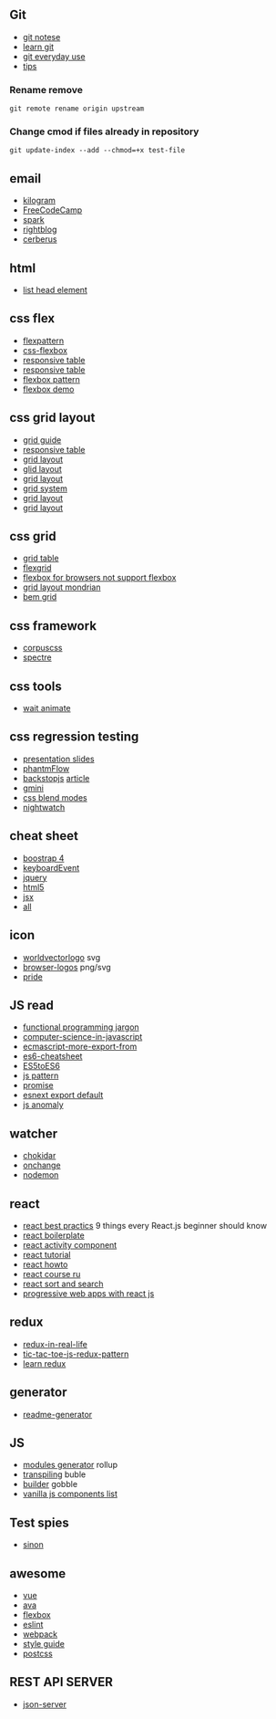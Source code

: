 ## Git
- [git notese](https://medium.com/@ABatickaya/%D1%88%D0%BF%D0%B0%D1%80%D0%B3%D0%B0%D0%BB%D0%BA%D0%B0-%D0%BF%D0%BE-git-55eeea487676)
- [learn git](http://tutorialzine.com/2016/06/learn-git-in-30-minutes/)
- [git everyday use](http://www.alexkras.com/19-git-tips-for-everyday-use)
- [tips](https://github.com/git-tips/tips)

### Rename remove 
```console
git remote rename origin upstream
```

### Change cmod if files already in repository
```console
git update-index --add --chmod=+x test-file
```

## email
- [kilogram](https://github.com/dudeonthehorse/kilogram)
- [FreeCodeCamp](https://medium.freecodecamp.com/the-fab-four-technique-to-create-responsive-emails-without-media-queries-baf11fdfa848#.lrdf9zegi)
- [spark](https://spark.ru/startup/pechkin-mail/blog/13313/vyorstka-pisem-60-poleznih-resursov-rukovodstv-i-issledovanij)
- [rightblog](http://rightblog.ru/2953)
- [cerberus](http://tedgoas.github.io/Cerberus/)

## html
- [list head element](https://github.com/joshbuchea/HEAD)

## css flex
- [flexpattern](http://www.flexboxpatterns.com/home)
- [css-flexbox](http://premium.wpmudev.org/blog/css-flexbox/)
- [responsive table](https://css-tricks.com/accessible-simple-responsive-tables/)
- [responsive table](http://dbushell.com/2016/03/04/css-only-responsive-tables/)
- [flexbox pattern](http://www.flexboxpatterns.com/home)
- [flexbox demo](http://progressivered.com/fla/)

## css grid layout
- [grid guide](https://css-tricks.com/snippets/css/complete-guide-grid/)
- [responsive table](https://www.rachelandrew.co.uk/archives/2016/03/02/a-grid-solution-for-the-responsive-tables-problem/)
- [grid layout](https://www.rachelandrew.co.uk/archives/2016/03/16/css-exclusions-and-grid-layout/)
- [glid layout](http://css-live.ru/articles/podrobno-o-razmeshhenii-elementov-v-grid-raskladke-css-grid-layout.html)
- [grid layout](http://css-live.ru/articles/mysli-vslux-o-podsetkax-v-css-grid-layout.html)
- [grid system](http://pintsize.io/)
- [grid layout](http://bitsofco.de/holy-grail-layout-css-grid/)
- [grid layout](http://chris.house/blog/a-complete-guide-css-grid-layout/)

## css grid
- [grid table](http://mdo.github.io/table-grid/)
- [flexgrid](http://flexboxgrid.com/)
- [flexbox for browsers not support flexbox](http://kyusuf.com/post/almost-complete-guide-to-flexbox-without-flexbox)
- [grid layout mondrian](http://labs.jensimmons.com/#mondrian)
- [bem grid](http://theprotein.github.io/sharps/gh-pages/index.html)

## css framework
- [corpuscss](http://corpuscss.com/)
- [spectre](http://picturepan2.github.io/spectre/)

## css tools
- [wait animate](http://waitanimate.eggbox.io/#/)

## css regression testing
- [presentation slides](http://pres.suevalov.com/css-regression-testing/)
- [phantmFlow](https://github.com/Huddle/PhantomFlow)
- [backstopjs](https://github.com/garris/BackstopJS) [article](https://css-tricks.com/automating-css-regression-testing/)
- [gmini](https://github.com/gemini-testing/gemini)
- [css blend modes](https://css-tricks.com/visual-regression-testing-css-blend-modes/)
- [nightwatch](https://github.com/nightwatchjs/nightwatch/)

## cheat sheet
- [boostrap 4](http://hackerthemes.com/bootstrap-cheatsheet/)
- [keyboardEvent](https://docs.google.com/spreadsheets/d/1nIxSQf6auu0zXwP8l0IPrraYPoyfi9aEplExJGDk-o8/htmlview)
- [jquery](https://oscarotero.com/jquery/)
- [html5](http://www.hostingreviewbox.com/wp-content/uploads/2016/02/html5-cheat-sheet-1.png)
- [jsx](http://jamesknelson.com/wp-content/uploads/2016/05/jsx-cheatsheet.pdf)
- [all](https://devhints.io/)

## icon
- [worldvectorlogo](https://worldvectorlogo.com/) svg
- [browser-logos](https://github.com/alrra/browser-logos) png/svg
- [pride](https://github.com/thejameskyle/pride)

## JS read
- [functional programming jargon](https://github.com/hemanth/functional-programming-jargon)
- [computer-science-in-javascript](https://github.com/nzakas/computer-science-in-javascript)
- [ecmascript-more-export-from](https://github.com/leebyron/ecmascript-more-export-from)
- [es6-cheatsheet](https://github.com/DrkSephy/es6-cheatsheet)
- [ES5toES6](https://github.com/mohebifar/lebab)
- [js pattern](https://github.com/shichuan/javascript-patterns)
- [promise](https://github.com/mattdesl/promise-cookbook#throw-and-implicit-catch)
- [esnext export default](http://stackoverflow.com/questions/32229947/is-there-any-one-line-analog-in-es6-for-es5-module-exports-require-inner-j)
- [js anomaly](https://github.com/ufostation/javascript.anomaly)

## watcher
- [chokidar](https://github.com/paulmillr/chokidar)
- [onchange](https://github.com/Qard/onchange)
- [nodemon](https://github.com/remy/nodemon)

## react
- [react best practics](https://camjackson.net/post/9-things-every-reactjs-beginner-should-know) 9 things every React.js beginner should know
- [react boilerplate](https://github.com/mxstbr/react-boilerplate)
- [react activity component](http://lukevella.com/react-activity/)
- [react tutorial](https://24ways.org/2015/universal-react/)
- [react howto](https://github.com/petehunt/react-howto/blob/master/README-ru.md)
- [react course ru](https://www.gitbook.com/book/maxfarseer/react-course-ru/details)
- [react sort and search](http://jsraccoon.ru/react-sort-and-search)
- [progressive web apps with react js](https://medium.com/@addyosmani/progressive-web-apps-with-react-js-part-i-introduction-50679aef2b12#.zgcycwigz)

## redux
- [redux-in-real-life](http://iamakulov.com/talks/redux-in-real-life/)
- [tic-tac-toe-js-redux-pattern](https://medium.com/@ramonvictor/tic-tac-toe-js-redux-pattern-in-plain-javascript-fffe37f7c47a#.6hinv9ry1)
- [learn redux](https://learnredux.com/)

## generator
- [readme-generator](https://github.com/jonschlinkert/readme-generator)

## JS
- [modules generator](http://rollupjs.org) rollup
- [transpiling](https://www.npmjs.com/package/buble) buble
- [builder](https://github.com/gobblejs/gobble) gobble
- [vanilla js components list](http://www.vanillalist.com/)

## Test spies
- [sinon](https://github.com/sinonjs/sinon)

## awesome
- [vue](https://github.com/vuejs/awesome-vue)
- [ava](https://github.com/sindresorhus/awesome-ava)
- [flexbox](https://github.com/afonsopacifer/awesome-flexbox)
- [eslint](https://github.com/dustinspecker/awesome-eslint)
- [webpack](https://github.com/ruanyf/webpack-demos)
- [style guide](https://github.com/kciter/awesome-style-guide)
- [postcss](https://github.com/jjaderg/awesome-postcss)

## REST API SERVER
- [json-server](https://github.com/typicode/json-server)
